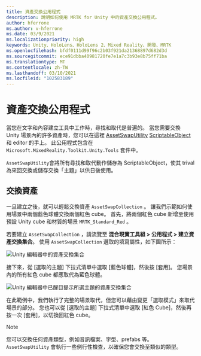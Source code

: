 ```yaml
---
title: 資產交換公用程式
description: 說明如何使用 MRTK for Unity 中的資產交換公用程式。
author: hferrone
ms.author: v-hferrone
ms.date: 03/9/2021
ms.localizationpriority: high
keywords: Unity、HoloLens、HoloLens 2、Mixed Reality、開發、MRTK
ms.openlocfilehash: bfdf0111d99f96c2b03f921da21368897d682d3d
ms.sourcegitcommit: ece91dbba40981720fe7e1a7c3b93e8b75ff71ba
ms.translationtype: MT
ms.contentlocale: zh-TW
ms.lasthandoff: 03/10/2021
ms.locfileid: "102583189"
---
```

# <a name="asset-swap-utility"></a>資產交換公用程式

當您在文字和內容建立工具中工作時，尋找和取代是普遍的。 當您需要交換 Unity 場景內的許多資產時，您可以在這裡 [AssetSwapUtility](xref:Microsoft.MixedReality.Toolkit.Utilities.Editor.AssetSwapUtility) [ScriptableObject](https://docs.unity3d.com/Manual/class-ScriptableObject.html) 和 editor 的手上。 此公用程式包含在 `Microsoft.MixedReality.Toolkit.Unity.Tools` 套件中。

`AssetSwapUtility`會將所有尋找和取代動作儲存為 ScriptableObject，使其 trival 為來回交換或儲存交換「主題」以供日後使用。

## <a name="swapping-assets"></a>交換資產

一旦建立之後，就可以輕鬆交換資產 `AssetSwapCollection` 。 讓我們示範如何使用場景中兩個藍色球體交換兩個紅色 cube。 首先，將兩個紅色 cube 新增至使用預設 Unity cube 和材質的場景 `MRTK_Standard_Red` 。

若要建立 `AssetSwapCollection` ，請流覽至 **混合現實工具組 > 公用程式 > 建立資產交換集合**。 使用 `AssetSwapCollection` 選取的填寫屬性，如下圖所示：

![Unity 編輯器中的資產交換集合](images/asset-swap-img-01.png)

接下來，從 [選取的主題] 下拉式清單中選取 [藍色球體]，然後按 [套用]。 您場景內的所有紅色 cube 都應取代為藍色球體。

![Unity 編輯器中已醒目提示所選主題的資產交換集合](images/asset-swap-img-02.png)

在此範例中，我們執行了完整的場景取代，但您可以藉由變更「選取模式」來取代場景的部分。 您也可以從 [選取的主題] 下拉式清單中選取 [紅色 Cube]，然後再按一次 [套用]，以切換回紅色 cube。

> [!NOTE]
> 您可以交換任何資產類型，例如音訊檔案、字型、prefabs 等。 `AssetSwapUtility` 會執行一些例行性檢查，以確保您會交換至類似的類型。